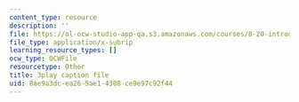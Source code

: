 ```yaml
---
content_type: resource
description: ''
file: https://ol-ocw-studio-app-qa.s3.amazonaws.com/courses/8-20-introduction-to-special-relativity-january-iap-2021/8ae9a3dcea265ae14308ce9e97c92f44_24iPsnbS6_0.srt
file_type: application/x-subrip
learning_resource_types: []
ocw_type: OCWFile
resourcetype: Other
title: 3play caption file
uid: 8ae9a3dc-ea26-5ae1-4308-ce9e97c92f44
---
```

